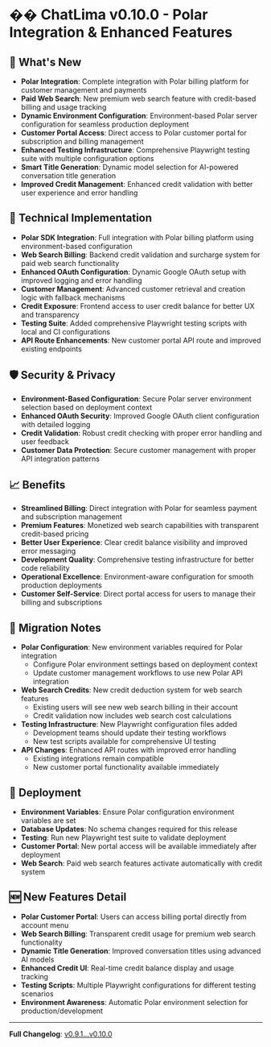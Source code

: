 # �� ChatLima v0.10.0 - Polar Integration & Enhanced Features

## 🎯 What's New
- **Polar Integration**: Complete integration with Polar billing platform for customer management and payments
- **Paid Web Search**: New premium web search feature with credit-based billing and usage tracking
- **Dynamic Environment Configuration**: Environment-based Polar server configuration for seamless production deployment
- **Customer Portal Access**: Direct access to Polar customer portal for subscription and billing management
- **Enhanced Testing Infrastructure**: Comprehensive Playwright testing suite with multiple configuration options
- **Smart Title Generation**: Dynamic model selection for AI-powered conversation title generation
- **Improved Credit Management**: Enhanced credit validation with better user experience and error handling

## 🔧 Technical Implementation
- **Polar SDK Integration**: Full integration with Polar billing platform using environment-based configuration
- **Web Search Billing**: Backend credit validation and surcharge system for paid web search functionality
- **Enhanced OAuth Configuration**: Dynamic Google OAuth setup with improved logging and error handling
- **Customer Management**: Advanced customer retrieval and creation logic with fallback mechanisms
- **Credit Exposure**: Frontend access to user credit balance for better UX and transparency
- **Testing Suite**: Added comprehensive Playwright testing scripts with local and CI configurations
- **API Route Enhancements**: New customer portal API route and improved existing endpoints

## 🛡️ Security & Privacy
- **Environment-Based Configuration**: Secure Polar server environment selection based on deployment context
- **Enhanced OAuth Security**: Improved Google OAuth client configuration with detailed logging
- **Credit Validation**: Robust credit checking with proper error handling and user feedback
- **Customer Data Protection**: Secure customer management with proper API integration patterns

## 📈 Benefits
- **Streamlined Billing**: Direct integration with Polar for seamless payment and subscription management
- **Premium Features**: Monetized web search capabilities with transparent credit-based pricing
- **Better User Experience**: Clear credit balance visibility and improved error messaging
- **Development Quality**: Comprehensive testing infrastructure for better code reliability
- **Operational Excellence**: Environment-aware configuration for smooth production deployments
- **Customer Self-Service**: Direct portal access for users to manage their billing and subscriptions

## 🔄 Migration Notes
- **Polar Configuration**: New environment variables required for Polar integration
  - Configure Polar environment settings based on deployment context
  - Update customer management workflows to use new Polar API integration
- **Web Search Credits**: New credit deduction system for web search features
  - Existing users will see new web search billing in their account
  - Credit validation now includes web search cost calculations
- **Testing Infrastructure**: New Playwright configuration files added
  - Development teams should update their testing workflows
  - New test scripts available for comprehensive UI testing
- **API Changes**: Enhanced API routes with improved error handling
  - Existing integrations remain compatible
  - New customer portal functionality available immediately

## 🚀 Deployment
- **Environment Variables**: Ensure Polar configuration environment variables are set
- **Database Updates**: No schema changes required for this release
- **Testing**: Run new Playwright test suite to validate deployment
- **Customer Portal**: New portal access will be available immediately after deployment
- **Web Search**: Paid web search features activate automatically with credit system

## 🆕 New Features Detail
- **Polar Customer Portal**: Users can access billing portal directly from account menu
- **Web Search Billing**: Transparent credit usage for premium web search functionality
- **Dynamic Title Generation**: Improved conversation titles using advanced AI models
- **Enhanced Credit UI**: Real-time credit balance display and usage tracking
- **Testing Scripts**: Multiple Playwright configurations for different testing scenarios
- **Environment Awareness**: Automatic Polar environment selection for production/development

---

**Full Changelog**: [v0.9.1...v0.10.0](https://github.com/brooksy4503/chatlima/compare/v0.9.1...v0.10.0) 